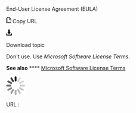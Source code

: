 # 

End-User License Agreement (EULA)

![Copy URL](media/end-user-license-agreement-eula/Copy.png)
Copy URL

![Download](media/end-user-license-agreement-eula/Download.png)

Download topic

Don't use. Use *Microsoft Software License Terms*.

**See also** **** [Microsoft Software License Terms](https://worldready.cloudapp.net/Styleguide/Read?id=2700&topicid=33682)

![In progress](media/end-user-license-agreement-eula/activity-large.gif)

URL :
